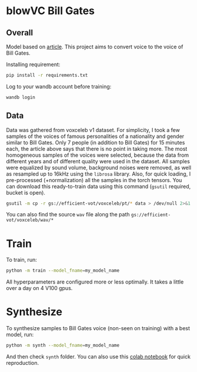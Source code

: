 # blowVC Bill Gates

## Overall

Model based on [article](https://arxiv.org/abs/1912.02164).
This project aims to convert voice to the voice of Bill Gates.

Installing requirement:

```bash
pip install -r requirements.txt
```

Log to your wandb account before training:

```bash
wandb login
```

## Data

Data was gathered from voxceleb v1 dataset.
For simplicity, I took a few samples of the voices of famous personalities of a nationality and gender similar to Bill Gates.
Only 7 people (in addition to Bill Gates) for 15 minutes each, the article above says that there is no point in taking more.
The most homogeneous samples of the voices were selected, because the data from different years and of different quality were used in the dataset.
All samples were equalized by sound volume, background noises were removed, as well as resampled up to 16kHz using the `librosa` library.
Also, for quick loading, I pre-processed (+normalization) all the samples in the torch tensors.
You can download this ready-to-train data using this command (`gsutil` required, bucket is open).

```bash
gsutil -m cp -r gs://efficient-vot/voxceleb/pt/* data > /dev/null 2>&1
```

You can also find the source `wav` file along the path `gs://efficient-vot/voxceleb/wav/*`

# Train

To train, run:

```bash
python -m train --model_fname=my_model_name
```

All hyperparameters are configured more or less optimally.
It takes a little over a day on 4 V100 gpus.

# Synthesize

To synthesize samples to Bill Gates voice (non-seen on training) with a best model, run:

```bash
python -m synth --model_fname=my_model_name
```

And then check `synth` folder.
You can also use this [colab notebook](https://colab.research.google.com/drive/1YUs6PxCIyf_47Vx04fQWwRiNW7tYEVY5?usp=sharing) for quick reproduction.
